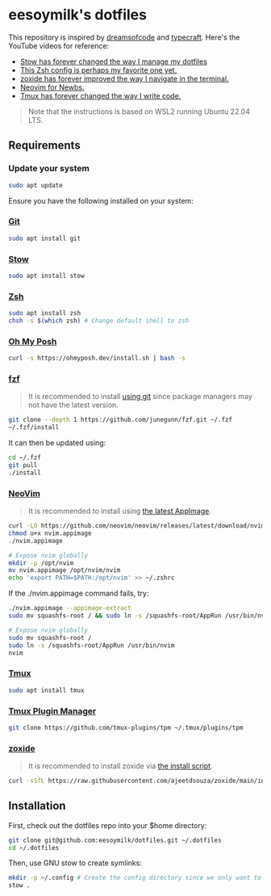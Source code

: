 # eesoymilk's dotfiles

This repository is inspired by [dreamsofcode](https://www.youtube.com/@dreamsofcode) and [typecraft](https://www.youtube.com/@typecraft_dev).
Here's the YouTube videos for reference:

- [Stow has forever changed the way I manage my dotfiles](https://www.youtube.com/watch?v=y6XCebnB9gs)
- [This Zsh config is perhaps my favorite one yet.](https://www.youtube.com/watch?v=ud7YxC33Z3w)
- [zoxide has forever improved the way I navigate in the terminal.](https://www.youtube.com/watch?v=aghxkpyRVDY)
- [Neovim for Newbs.](https://www.youtube.com/playlist?list=PLsz00TDipIffreIaUNk64KxTIkQaGguqn)
- [Tmux has forever changed the way I write code.](https://www.youtube.com/watch?v=DzNmUNvnB04)

> Note that the instructions is based on WSL2 running Ubuntu 22.04 LTS.

## Requirements

### Update your system

```bash
sudo apt update
```

Ensure you have the following installed on your system:

### [Git](https://git-scm.com/downloads)

```bash
sudo apt install git
```

### [Stow](https://www.gnu.org/software/stow/)

```bash
sudo apt install stow
```

### [Zsh](https://github.com/ohmyzsh/ohmyzsh/wiki/Installing-ZSH)

```bash
sudo apt install zsh
chsh -s $(which zsh) # Change default shell to zsh
```

### [Oh My Posh](https://ohmyposh.dev/)

```bash
curl -s https://ohmyposh.dev/install.sh | bash -s
```

### [fzf](https://github.com/junegunn/fzf)

> It is recommended to install [using git](https://github.com/junegunn/fzf?tab=readme-ov-file#using-git) since package managers may not have the latest version.

```bash
git clone --depth 1 https://github.com/junegunn/fzf.git ~/.fzf
~/.fzf/install
```

It can then be updated using:

```bash
cd ~/.fzf
git pull
./install
```

### [NeoVim](https://github.com/neovim/neovim/blob/master/INSTALL.md)

> It is recommended to install using [the latest AppImage](https://github.com/neovim/neovim/blob/master/INSTALL.md#appimage-universal-linux-package).

```bash
curl -LO https://github.com/neovim/neovim/releases/latest/download/nvim.appimage
chmod u+x nvim.appimage
./nvim.appimage

# Expose nvim globally
mkdir -p /opt/nvim
mv nvim.appimage /opt/nvim/nvim
echo 'export PATH=$PATH:/opt/nvim' >> ~/.zshrc
```

If the ./nvim.appimage command fails, try:

```bash
./nvim.appimage --appimage-extract
sudo mv squashfs-root / && sudo ln -s /squashfs-root/AppRun /usr/bin/nvim

# Expose nvim globally
sudo mv squashfs-root /
sudo ln -s /squashfs-root/AppRun /usr/bin/nvim
nvim
```

### [Tmux](https://github.com/tmux/tmux/wiki/Installing)

```bash
sudo apt install tmux
```

### [Tmux Plugin Manager](https://github.com/tmux-plugins/tpm)

```bash
git clone https://github.com/tmux-plugins/tpm ~/.tmux/plugins/tpm
```

### [zoxide](https://github.com/ajeetdsouza/zoxide)

> It is recommended to install zoxide via [the install script](https://github.com/ajeetdsouza/zoxide?tab=readme-ov-file#installation).

```bash
curl -sSfL https://raw.githubusercontent.com/ajeetdsouza/zoxide/main/install.sh | sh
```

## Installation

First, check out the dotfiles repo into your $home directory:

```bash
git clone git@github.com:eesoymilk/dotfiles.git ~/.dotfiles
cd ~/.dotfiles
```

Then, use GNU stow to create symlinks:

```bash
mkdir -p ~/.config # Create the config directory since we only want to symlink the contents of the config directory
stow .
```
